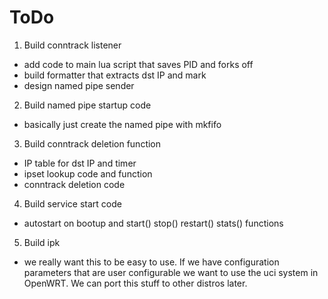 # ToDo

1. Build conntrack listener

* add code to main lua script that saves PID and forks off
* build formatter that extracts dst IP and mark
* design named pipe sender

2. Build named pipe startup code

* basically just create the named pipe with mkfifo

3. Build conntrack deletion function

* IP table for dst IP and timer
* ipset lookup code and function
* conntrack deletion code

4. Build service start code

* autostart on bootup and start() stop() restart() stats() functions

5. Build ipk

* we really want this to be easy to use. If we have configuration parameters that are user configurable we want to use the uci system in OpenWRT. We can port this stuff to other distros later.


